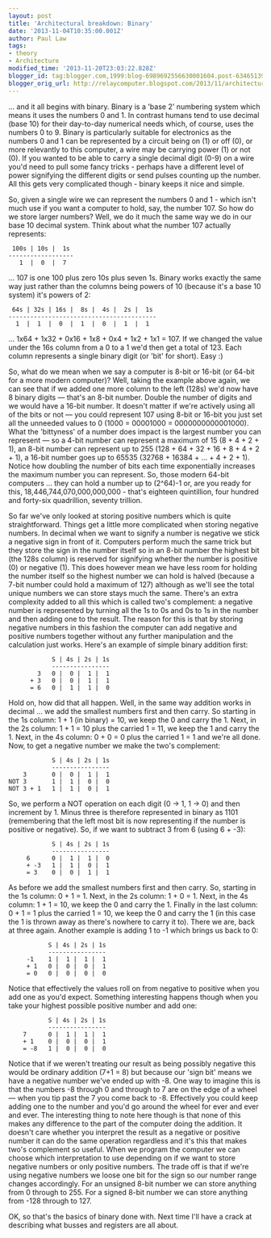 ```yaml
---
layout: post
title: 'Architectural breakdown: Binary'
date: '2013-11-04T10:35:00.001Z'
author: Paul Law
tags:
- theory
- Architecture
modified_time: '2013-11-20T23:03:22.828Z'
blogger_id: tag:blogger.com,1999:blog-6989692556630001604.post-6346513942404318337
blogger_orig_url: http://relaycomputer.blogspot.com/2013/11/architectural-breakdown-binary.html
---
```


... and it all begins with binary. Binary is a 'base 2' numbering system which 
means it uses the numbers 0 and 1. In contrast humans tend to use decimal 
(base 10) for their day-to-day numerical needs which, of course, uses the 
numbers 0 to 9. Binary is particularly suitable for electronics as the numbers 
0 and 1 can be represented by a circuit being on (1) or off (0), or more 
relevantly to this computer, a wire may be carrying power (1) or not (0). If 
you wanted to be able to carry a single decimal digit (0-9) on a wire you'd 
need to pull some fancy tricks - perhaps have a different level of power 
signifying the different digits or send pulses counting up the number. All 
this gets very complicated though - binary keeps it nice and simple.

So, given a single wire we can represent the numbers 0 
and 1 - which isn't much use if you want a computer to hold, say, the number 107. 
So how do we store larger numbers? Well, we do it much the same way we do 
in our base 10 decimal system. Think about what the number 107 actually 
represents:

     100s | 10s |  1s
    ------------------
       1  |  0  |  7

... 107 is one 100 plus zero 10s plus seven 1s. Binary works exactly the same way 
just rather than the columns being powers of 10 (because it's a base 10 
system) it's powers of 2:

     64s | 32s | 16s |  8s |  4s |  2s |  1s
    -----------------------------------------
      1  |  1  |  0  |  1  |  0  |  1  |  1
     
... 1x64 + 1x32  + 0x16 + 1x8 + 0x4 + 1x2 + 1x1 = 107. If we changed the 
value under the 16s column from 
a 0 to a 1 we'd then get a total of 123. Each column represents a single 
binary digit (or 'bit' for short). Easy :)

So, what do we mean when we say a computer is 8-bit or 16-bit (or 
64-bit for a more modern computer)? Well, taking the example above again, we 
can see that if we added one more column to the left (128s) we'd now have 8 
binary digits — that's an 8-bit number. Double the number of digits and we 
would have a 16-bit number. It doesn't matter if we're actively using all of 
the bits or not — you could represent 107 using 8-bit or 16-bit you just set 
all the unneeded values to 0 (1000 = 00001000 = 0000000000001000). What the 
'bittyness' of a number does impact is the largest number you can represent — 
so a 4-bit number can represent a maximum of 15 (8 + 4 + 2 + 1), an 8-bit 
number can represent up to 255 (128 + 64 + 32 + 16 + 8 + 4 + 2 + 1), a 16-bit 
number goes up to 65535 (32768 + 16384 + ... + 4 + 2 + 1). Notice how doubling 
the number of bits each time exponentially increases the maximum number you 
can represent. So, those modern 64-bit computers ... they can hold a number up 
to (2^64)-1 or, are you ready for this, 18,446,744,070,000,000,000 - that's 
eighteen quintillion, four hundred and forty-six quadrillion, seventy 
trillion. 

So far we've only looked at storing 
positive numbers which is quite straightforward. Things get a little more 
complicated when storing negative numbers. In decimal when we want to signify 
a number is negative we stick a negative sign in front of it. Computers 
perform much the same trick but they store the sign in the number itself so in 
an 8-bit number the highest bit (the 128s column) is reserved for signifying 
whether the number is positive (0) or negative (1). This does however mean we 
have less room for holding the number itself so the highest number we can hold 
is halved (because a 7-bit number could hold a maximum of 127) although as 
we'll see the total unique numbers we can store stays much the same. There's 
an extra complexity added to all this which is called two's complement: a 
negative number is represented by turning all the 1s to 0s and 0s to 1s in the 
number and then adding one to the result. The reason for this is that by 
storing negative numbers in this fashion the computer can add negative and 
positive numbers together without any further manipulation and the calculation 
just works. Here's an example of simple binary addition first:

                S | 4s | 2s | 1s
                ----------------
            3   0 |  0 |  1 |  1
          + 3   0 |  0 |  1 |  1
          = 6   0 |  1 |  1 |  0
            
Hold on, how did that all happen. Well, 
in the same way addition works in decimal ... we add the smallest numbers 
first and then carry. So starting in the 1s column: 1 + 1 (in binary) = 10, we 
keep the 0 and carry the 1. Next, in the 2s column: 1 + 1 = 10 plus the 
carried 1 = 11, we keep the 1 and carry the 1. Next, in the 4s column: 0 + 0 = 
0 plus the carried 1 = 1 and we're all done. Now, to get a negative number we 
make the two's complement:

                S | 4s | 2s | 1s
                ----------------
        3       0 |  0 |  1 |  1
    NOT 3       1 |  1 |  0 |  0
    NOT 3 + 1   1 |  1 |  0 |  1

So, we perform 
a NOT operation on each digit (0 -&gt; 1, 1 -&gt; 0) and then increment by 1. 
Minus three is therefore represented in binary as 1101 (remembering that the 
left most bit is now representing if the number is positive or negative). So, 
if we want to subtract 3 from 6 (using 6 + -3):

                S | 4s | 2s | 1s
                ----------------
         6      0 |  1 |  1 |  0
         + -3   1 |  1 |  0 |  1
         = 3    0 |  0 |  1 |  1
      
As before we add the smallest numbers first and then carry. So, 
starting in the 1s column: 0 + 1 = 1. Next, in the 2s column: 1 + 0 = 1. Next, 
in the 4s column: 1 + 1 = 10, we keep the 0 and carry the 1. Finally in the 
last column: 0 + 1 = 1 plus the carried 1 = 10, we keep the 0 and carry the 1 
(in this case the 1 is thrown away as there's nowhere to carry it to). There 
we are, back at three again. Another example is adding 1 to -1 which brings us 
back to 0:

               S | 4s | 2s | 1s
               ----------------
         -1    1 |  1 |  1 |  1
         + 1   0 |  0 |  0 |  1
         = 0   0 |  0 |  0 |  0
    
Notice that effectively the values roll on from negative to positive 
when you add one as you'd expect. Something interesting happens though when 
you take your highest possible positive number and add one:

               S | 4s | 2s | 1s
               ----------------
        7      0 |  1 |  1 |  1
        + 1    0 |  0 |  0 |  1
        = -8   1 |  0 |  0 |  0

Notice that if we weren't treating our result as being possibly 
negative this would be ordinary addition (7+1 = 8) but because our 'sign bit' 
means we have a negative number we've ended up with -8. One way to imagine 
this is that the numbers -8 through 0 and through to 7 are on the edge of a 
wheel — when you tip past the 7 you come back to -8. Effectively you could 
keep adding one to the number and you'd go around the wheel for ever and ever 
and ever. The interesting thing to note here though is that none of this makes 
any difference to the part of the computer doing the addition. It doesn't care 
whether you interpret the result as a negative or positive number it can do 
the same operation regardless and it's this that makes two's complement so 
useful. When we program the computer we can choose which interpretation to use 
depending on if we want to store negative numbers or only positive numbers. 
The trade off is that if we're using negative numbers we loose one bit for the 
sign so our number range changes accordingly. For an unsigned 8-bit number we 
can store anything from 0 through to 255. For a signed 8-bit number we can 
store anything from -128 through to 127.

OK, so that's the basics of binary done with. Next time I'll have a 
crack at describing what busses and registers are all about.
